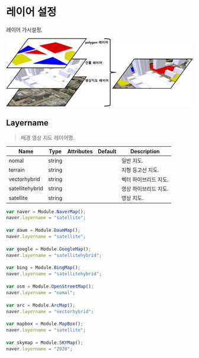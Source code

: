 # 레이어 설정

레이어 가시설정.

![](../.gitbook/assets/layer.png)

## Layername

> 배경 영상 지도 레이어명.

| Name            | Type   | Attributes | Default | Description                           |
| --------------- | ------ | ---------- | ------- | ------------------------------------- |
| nomal      	  | string |            |         | 일반 지도.                |
| terrain         | string |            |         | 지형 등고선 지도.                 |
| vectorhybrid    | string |            |         | 벡터 하이브리드 지도.               |
| satellitehybrid | string |            |         | 영상 하이브리드 지도.                 |
| satellite 	  | string |            |         | 영상 지도.           |

```javascript
var naver = Module.NaverMap();
naver.layername = "satellite";

var daum = Module.DaumMap();
naver.layername = "satellite";

var google = Module.GoogleMap();
naver.layername = "satellitehybrid";

var bing = Module.BingMap();
naver.layername = "satellitehybrid";

var osm = Module.OpenStreetMap();
naver.layername = "nomal";

var arc = Module.ArcMap();
naver.layername = "vectorhybrid";

var mapbox = Module.MapBox();
naver.layername = "satellite";

var skymap = Module.SKYMap();
naver.layername = "2020";
```